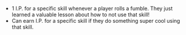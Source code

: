 - 1 I.P. for a specific skill whenever a player rolls a fumble. They just learned a valuable lesson about how to not use that skill!
- Can earn I.P. for a specific skill if they do something super cool using that skill.